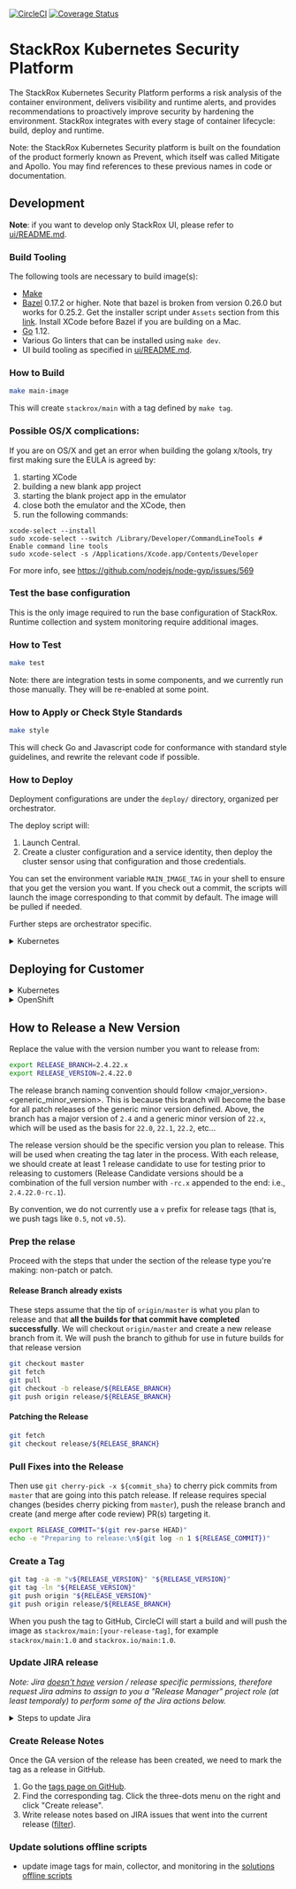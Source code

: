 [![CircleCI][circleci-badge]][circleci-link]
[![Coverage Status][coveralls-badge]][coveralls-link]

# StackRox Kubernetes Security Platform

The StackRox Kubernetes Security Platform performs a risk analysis of the
container environment, delivers visibility and runtime alerts, and provides
recommendations to proactively improve security by hardening the environment.
StackRox integrates with every stage of container lifecycle: build, deploy and
runtime.

Note: the StackRox Kubernetes Security platform is built on the foundation of 
the product formerly known as Prevent, which itself was called Mitigate and
Apollo.  You may find references to these previous names in code or
documentation.

## Development
**Note**: if you want to develop only StackRox UI, please refer to [ui/README.md](./ui/README.md).

### Build Tooling
The following tools are necessary to build image(s):

 * [Make](https://www.gnu.org/software/make/)
 * [Bazel](https://docs.bazel.build/versions/master/install.html) 0.17.2 or higher. Note that bazel is broken from version 0.26.0 but works for 0.25.2. Get the installer script under `Assets` section from this [link](https://github.com/bazelbuild/bazel/releases/tag/0.25.2).
 Install XCode before Bazel if you are building on a Mac.
 * [Go](https://golang.org/dl/) 1.12.
 * Various Go linters that can be installed using `make dev`.
 * UI build tooling as specified in [ui/README.md](ui/README.md#Build-Tooling).

### How to Build
```bash
make main-image
```

This will create `stackrox/main` with a tag defined by `make tag`.

### Possible OS/X complications:
If you are on OS/X and get an error when building the golang x/tools,
try first making sure the EULA is agreed by:

1. starting XCode
2. building a new blank app project
3. starting the blank project app in the emulator
4. close both the emulator and the XCode, then
5. run the following commands:

```
xcode-select --install
sudo xcode-select --switch /Library/Developer/CommandLineTools # Enable command line tools
sudo xcode-select -s /Applications/Xcode.app/Contents/Developer
```

For more info, see https://github.com/nodejs/node-gyp/issues/569

### Test the base configuration
This is the only image required to run the base configuration of StackRox.
Runtime collection and system monitoring require additional images.

### How to Test
```bash
make test
```

Note: there are integration tests in some components, and we currently
run those manually. They will be re-enabled at some point.

### How to Apply or Check Style Standards
```bash
make style
```

This will check Go and Javascript code for conformance with standard style
guidelines, and rewrite the relevant code if possible.

### How to Deploy
Deployment configurations are under the `deploy/` directory, organized
per orchestrator.

The deploy script will:

 1. Launch Central.
 1. Create a cluster configuration and a service identity, then
 deploy the cluster sensor using that configuration and those credentials.

You can set the environment variable `MAIN_IMAGE_TAG` in your shell to
ensure that you get the version you want.
If you check out a commit, the scripts will launch the image corresponding to
that commit by default. The image will be pulled if needed.

Further steps are orchestrator specific.

<details><summary>Kubernetes</summary>

Set your Docker image-pull credentials as `REGISTRY_USERNAME` and
`REGISTRY_PASSWORD`, then run:

```bash
./deploy/k8s/deploy.sh
```
</details>

## Deploying for Customer

<details><summary>Kubernetes</summary>

```
docker run -i --rm stackrox.io/main:<tag> interactive > k8s.zip
```

This will run you through an installer and generate a `k8s.zip` file.

```$xslt
unzip k8s.zip -d k8s
```

```$xslt
bash k8s/central.sh
```
Now Central has been deployed. Use the UI to deploy Sensor.

</details>

<details><summary>OpenShift</summary>

Note: If using a host mount, you need to allow the container to access it by using
`sudo chcon -Rt svirt_sandbox_file_t <full volume path>`

Take the image-setup.sh script from this repo and run it to do the pull/push to
local OpenShift registry. This is a prerequisite for every new cluster.
```
bash image-setup.sh
```

```
docker run -i --rm stackrox.io/main:<tag> interactive > openshift.zip
```

This will run you through an installer and generate a `openshift.zip` file.

```$xslt
unzip openshift.zip -d openshift
```

```$xslt
bash openshift/central.sh
```
</details>

## How to Release a New Version

Replace the value with the version number you want to release from:
```bash
export RELEASE_BRANCH=2.4.22.x
export RELEASE_VERSION=2.4.22.0
```

The release branch naming convention should follow <major_version>.<generic_minor_version>.
This is because this branch will become the base for all patch releases of the generic
minor version defined. Above, the branch has a major version of `2.4` and a generic minor
version of `22.x`, which will be used as the basis for `22.0`, `22.1`, `22.2`, etc...

The release version should be the specific version you plan to release. This will be used
when creating the tag later in the process. With each release, we should create at least
1 release candidate to use for testing prior to releasing to customers (Release
Candidate versions should be a combination of the full version number with `-rc.x`
appended to the end: i.e., `2.4.22.0-rc.1`).

By convention, we do not currently use a `v` prefix for release tags (that is,
we push tags like `0.5`, not `v0.5`).

### Prep the relase
Proceed with the steps that under the section of the release type you're making:
non-patch or patch.

#### Release Branch already exists
These steps assume that the tip of `origin/master` is what you plan to release
and that **all the builds for that commit have completed successfully**. We will
checkout `origin/master` and create a new release branch from it. We will push the
branch to github for use in future builds for that release version

```bash
git checkout master
git fetch
git pull
git checkout -b release/${RELEASE_BRANCH}
git push origin release/${RELEASE_BRANCH}
```

#### Patching the Release
```bash
git fetch
git checkout release/${RELEASE_BRANCH}
```

### Pull Fixes into the Release
Then use `git cherry-pick -x ${commit_sha}` to cherry pick commits from `master`
that are going into this patch release. If release requires special changes
(besides cherry picking from `master`), push the release branch and create
(and merge after code review) PR(s) targeting it.

```bash
export RELEASE_COMMIT="$(git rev-parse HEAD)"
echo -e "Preparing to release:\n$(git log -n 1 ${RELEASE_COMMIT})"
```

### Create a Tag
```bash
git tag -a -m "v${RELEASE_VERSION}" "${RELEASE_VERSION}"
git tag -ln "${RELEASE_VERSION}"
git push origin "${RELEASE_VERSION}"
git push origin release/${RELEASE_BRANCH}
```

When you push the tag to GitHub, CircleCI will start a build and will push
the image as `stackrox/main:[your-release-tag]`,
for example `stackrox/main:1.0` and `stackrox.io/main:1.0`.

### Update JIRA release
*Note: Jira [doesn't have](https://community.atlassian.com/t5/Jira-questions/How-do-I-assign-the-permission-to-create-Versions-to-a/qaq-p/677499)
version / release specific permissions, therefore request Jira admins to assign
to you a "Release Manager" project role (at least temporaly) to perform some of
the Jira actions below.*

<details><summary>Steps to update Jira</summary>

**Important Note**: When doing bulk operations review the lists, that's your
best chance to catch mistakes from the past release cycle or find out that
something unexpected landed in the upcoming release.

  1. Add the version being released to "Fix Version(s)" for completed items that
don't have it ([filter](https://stack-rox.atlassian.net/issues/?filter=15720)).
  1. Add the version being released to "Affected Version(s)" for bugs that have
  this field empty ([filter](https://stack-rox.atlassian.net/issues/?filter=15719)).
  1. Add the version being released to "Affected Version(s)" for all the bugs
  that affect previous release and are still not fixed ([filter](https://stack-rox.atlassian.net/issues/?filter=15728)).
  1. Find the version that is being released [here](https://stack-rox.atlassian.net/projects/ROX?orderField=RANK&selectedItem=com.atlassian.jira.jira-projects-plugin%3Arelease-page&status=released-unreleased),
  review that there are no issues under this version w/o code being merged
  (otherwise it may mean that the release is being blocked, or that you need
  to remove the version being released from their "Fix Version(s)" field, you
  may need to update "Affected Version(s)" as well). Finally mark the version as
released.
  1. Create next version in Jira if it doesn't exist (for non-patch releases
  only), order it properly among other versions.

</details>

### Create Release Notes
Once the GA version of the release has been created, we need to mark the tag as a release
in GitHub.
1. Go the [tags page on GitHub](https://github.com/stackrox/rox/tags).
1. Find the corresponding tag. Click the three-dots menu on the right and
click "Create release".
1. Write release notes based on JIRA issues that
went into the current release ([filter](https://stack-rox.atlassian.net/issues/?jql=project%20%3D%20ROX%20AND%20fixVersion%20%3D%20latestReleasedVersion()%20AND%20resolution%20not%20in%20(%22Won%27t%20Do%22%2C%20%22Won%27t%20Fix%22%2C%20%22Invalid%20Ticket%22%2C%20%22Not%20a%20Bug%22%2C%20Duplicate%2C%20%22Duplicate%20Ticket%22%2C%20%22Cannot%20Reproduce%22))).

### Update solutions offline scripts
* update image tags for main, collector, and monitoring in the [solutions offline scripts](https://github.com/stackrox/solutions/blob/master/offline/create-archive.sh)

[circleci-badge]: https://circleci.com/gh/stackrox/rox.svg?&style=shield&circle-token=140f88ea9dfd594ff68b71eaf1d4407c4331833d
[circleci-link]:  https://circleci.com/gh/stackrox/workflows/rox/tree/master
[coveralls-badge]: https://coveralls.io/repos/github/stackrox/rox/badge.svg?t=uFuaaq
[coveralls-link]: https://coveralls.io/github/stackrox/rox
